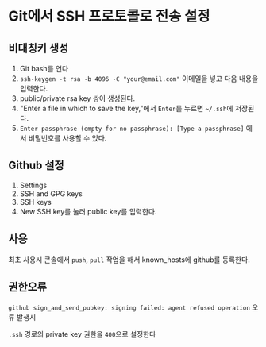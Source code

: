 # Git에서 SSH 프로토콜로 전송 설정

## 비대칭키 생성

1. Git bash를 연다
1. `ssh-keygen -t rsa -b 4096 -C "your@email.com"` 이메일을 넣고 다음 내용을 입력한다.
1. public/private rsa key 쌍이 생성된다.
1. "Enter a file in which to save the key,"에서 `Enter`를 누르면 `~/.ssh`에 저장된다.
1. `Enter passphrase (empty for no passphrase): [Type a passphrase]` 에서 비밀번호를 사용할 수 있다.

## Github 설정

1. Settings
1. SSH and GPG keys
1. SSH keys
1. New SSH key를 눌러 public key를 입력한다.

## 사용

최초 사용시 콘솔에서 `push`, `pull` 작업을 해서 known_hosts에 github를 등록한다.

## 권한오류

`github sign_and_send_pubkey: signing failed: agent refused operation` 오류 발생시

`.ssh` 경로의 private key 권한을 `400`으로 설정한다
